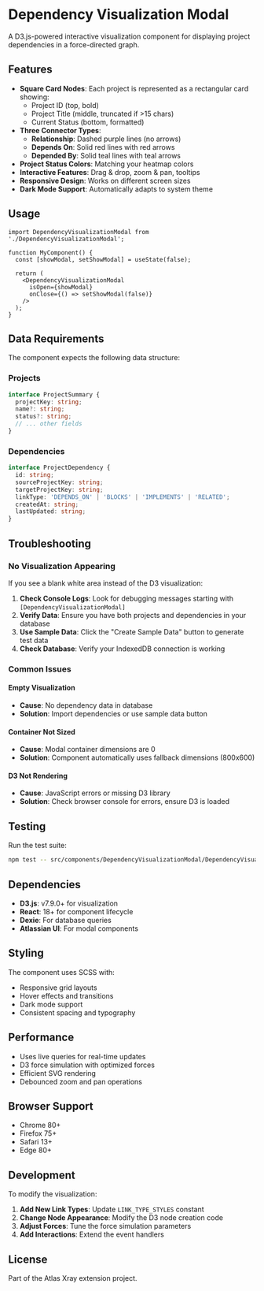 # Dependency Visualization Modal

A D3.js-powered interactive visualization component for displaying project dependencies in a force-directed graph.

## Features

- **Square Card Nodes**: Each project is represented as a rectangular card showing:
  - Project ID (top, bold)
  - Project Title (middle, truncated if >15 chars)
  - Current Status (bottom, formatted)
- **Three Connector Types**:
  - **Relationship**: Dashed purple lines (no arrows)
  - **Depends On**: Solid red lines with red arrows
  - **Depended By**: Solid teal lines with teal arrows
- **Project Status Colors**: Matching your heatmap colors
- **Interactive Features**: Drag & drop, zoom & pan, tooltips
- **Responsive Design**: Works on different screen sizes
- **Dark Mode Support**: Automatically adapts to system theme

## Usage

```tsx
import DependencyVisualizationModal from './DependencyVisualizationModal';

function MyComponent() {
  const [showModal, setShowModal] = useState(false);

  return (
    <DependencyVisualizationModal
      isOpen={showModal}
      onClose={() => setShowModal(false)}
    />
  );
}
```

## Data Requirements

The component expects the following data structure:

### Projects
```typescript
interface ProjectSummary {
  projectKey: string;
  name?: string;
  status?: string;
  // ... other fields
}
```

### Dependencies
```typescript
interface ProjectDependency {
  id: string;
  sourceProjectKey: string;
  targetProjectKey: string;
  linkType: 'DEPENDS_ON' | 'BLOCKS' | 'IMPLEMENTS' | 'RELATED';
  createdAt: string;
  lastUpdated: string;
}
```

## Troubleshooting

### No Visualization Appearing

If you see a blank white area instead of the D3 visualization:

1. **Check Console Logs**: Look for debugging messages starting with `[DependencyVisualizationModal]`
2. **Verify Data**: Ensure you have both projects and dependencies in your database
3. **Use Sample Data**: Click the "Create Sample Data" button to generate test data
4. **Check Database**: Verify your IndexedDB connection is working

### Common Issues

#### Empty Visualization
- **Cause**: No dependency data in database
- **Solution**: Import dependencies or use sample data button

#### Container Not Sized
- **Cause**: Modal container dimensions are 0
- **Solution**: Component automatically uses fallback dimensions (800x600)

#### D3 Not Rendering
- **Cause**: JavaScript errors or missing D3 library
- **Solution**: Check browser console for errors, ensure D3 is loaded

## Testing

Run the test suite:

```bash
npm test -- src/components/DependencyVisualizationModal/DependencyVisualizationModal.test.tsx
```

## Dependencies

- **D3.js**: v7.9.0+ for visualization
- **React**: 18+ for component lifecycle
- **Dexie**: For database queries
- **Atlassian UI**: For modal components

## Styling

The component uses SCSS with:
- Responsive grid layouts
- Hover effects and transitions
- Dark mode support
- Consistent spacing and typography

## Performance

- Uses live queries for real-time updates
- D3 force simulation with optimized forces
- Efficient SVG rendering
- Debounced zoom and pan operations

## Browser Support

- Chrome 80+
- Firefox 75+
- Safari 13+
- Edge 80+

## Development

To modify the visualization:

1. **Add New Link Types**: Update `LINK_TYPE_STYLES` constant
2. **Change Node Appearance**: Modify the D3 node creation code
3. **Adjust Forces**: Tune the force simulation parameters
4. **Add Interactions**: Extend the event handlers

## License

Part of the Atlas Xray extension project.
